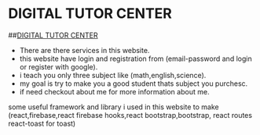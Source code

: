 # DIGITAL TUTOR CENTER
##[DIGITAL TUTOR CENTER](https://independent-service-prov-d3468.web.app/)

* There are there services in this website.
* this website have  login and registration from (email-password and login or register with google).
* i teach you only three subject like (math,english,science).
* my goal is try to make you a good student thats subject you purchesc.
* if need checkout about me for more information about me.

some useful framework and library i used in this website to make  (react,firebase,react firebase hooks,react bootstrap,bootstrap, react routes react-toast for toast) 